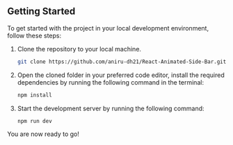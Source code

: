 ## Getting Started

To get started with the project in your local development environment, follow
these steps:

1. Clone the repository to your local machine.

   ```bash
   git clone https://github.com/aniru-dh21/React-Animated-Side-Bar.git
   ```

2. Open the cloned folder in your preferred code editor, install the required
   dependencies by running the following command in the terminal:

   ```bash
   npm install
   ```
   
3. Start the development server by running the following command:

   ```bash
   npm run dev
   ```

You are now ready to go!
